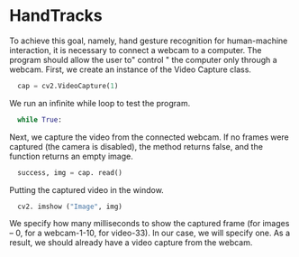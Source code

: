 # HandTracks
To achieve this goal, namely, hand gesture recognition for human-machine interaction, it is necessary to connect a webcam to a computer. The program should allow the user to" control " the computer only through a webcam.
First, we create an instance of the Video Capture class.
```python
  cap = cv2.VideoCapture(1)
```
We run an infinite while loop to test the program.
```python
  while True:
```
Next, we capture the video from the connected webcam. If no frames were captured (the camera is disabled), the method returns false, and the function returns an empty image.
```python
  success, img = cap. read()
```
Putting the captured video in the window.
```python
  cv2. imshow ("Image", img)
```
We specify how many milliseconds to show the captured frame (for images – 0, for a webcam-1-10, for video-33). In our case, we will specify one.
As a result, we should already have a video capture from the webcam.
